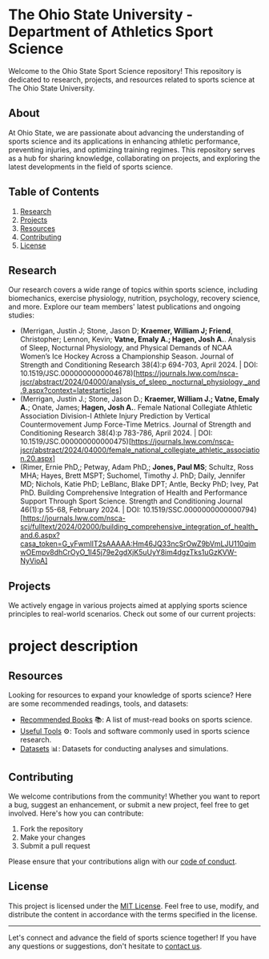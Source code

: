 # The Ohio State University - Department of Athletics Sport Science

Welcome to the Ohio State Sport Science repository! This repository is dedicated to research, projects, and resources related to sports science at The Ohio State University.

## About

At Ohio State, we are passionate about advancing the understanding of sports science and its applications in enhancing athletic performance, preventing injuries, and optimizing training regimes. This repository serves as a hub for sharing knowledge, collaborating on projects, and exploring the latest developments in the field of sports science.

## Table of Contents

1. [Research](#research)
2. [Projects](#projects)
3. [Resources](#resources)
4. [Contributing](#contributing)
5. [License](#license)

## Research

Our research covers a wide range of topics within sports science, including biomechanics, exercise physiology, nutrition, psychology, recovery science, and more. Explore our team members' latest publications and ongoing studies:

- (Merrigan, Justin J; Stone, Jason D; **Kraemer, William J; Friend**, Christopher; Lennon, Kevin; **Vatne, Emaly A.; Hagen, Josh A.**. Analysis of Sleep, Nocturnal Physiology, and Physical Demands of NCAA Women’s Ice Hockey Across a Championship Season. Journal of Strength and Conditioning Research 38(4):p 694-703, April 2024. | DOI: 10.1519/JSC.0000000000004678)[https://journals.lww.com/nsca-jscr/abstract/2024/04000/analysis_of_sleep,_nocturnal_physiology,_and.9.aspx?context=latestarticles]
- (Merrigan, Justin J.; Stone, Jason D.; **Kraemer, William J.; Vatne, Emaly A.**; Onate, James; **Hagen, Josh A.**. Female National Collegiate Athletic Association Division-I Athlete Injury Prediction by Vertical Countermovement Jump Force-Time Metrics. Journal of Strength and Conditioning Research 38(4):p 783-786, April 2024. | DOI: 10.1519/JSC.000000000000475)[https://journals.lww.com/nsca-jscr/abstract/2024/04000/female_national_collegiate_athletic_association.20.aspx]
- (Rimer, Ernie PhD,; Petway, Adam PhD,; **Jones, Paul MS**; Schultz, Ross MHA; Hayes, Brett MSPT; Suchomel, Timothy J. PhD; Daily, Jennifer MD; Nichols, Katie PhD; LeBlanc, Blake DPT; Antle, Becky PhD; Ivey, Pat PhD. Building Comprehensive Integration of Health and Performance Support Through Sport Science. Strength and Conditioning Journal 46(1):p 55-68, February 2024. | DOI: 10.1519/SSC.0000000000000794)[https://journals.lww.com/nsca-scj/fulltext/2024/02000/building_comprehensive_integration_of_health_and.6.aspx?casa_token=G_yFwmIlT2sAAAAA:Hm46JQ33ncSrOwZ9bVmLJU110qimwOEmpv8dhCrOyO_1I45j79e2gdXjK5uUyY8im4dgzTks1uGzKVW-NyVioA]

## Projects

We actively engage in various projects aimed at applying sports science principles to real-world scenarios. Check out some of our current projects:

# project description

## Resources

Looking for resources to expand your knowledge of sports science? Here are some recommended readings, tools, and datasets:

- [Recommended Books](link_to_books) 📚: A list of must-read books on sports science.
- [Useful Tools](link_to_tools) ⚙️: Tools and software commonly used in sports science research.
- [Datasets](link_to_datasets) 📊: Datasets for conducting analyses and simulations.

## Contributing

We welcome contributions from the community! Whether you want to report a bug, suggest an enhancement, or submit a new project, feel free to get involved. Here's how you can contribute:

1. Fork the repository
2. Make your changes
3. Submit a pull request

Please ensure that your contributions align with our [code of conduct](link_to_code_of_conduct).

## License

This project is licensed under the [MIT License](LICENSE). Feel free to use, modify, and distribute the content in accordance with the terms specified in the license.

---

Let's connect and advance the field of sports science together! If you have any questions or suggestions, don't hesitate to [contact us](mailto:email@example.com).
